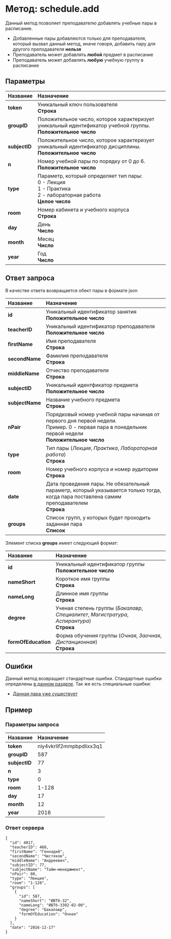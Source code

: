 # Метод: schedule.add<a name="schedule.add"></a>

Данный метод позволяет преподавателю добавлять учебные пары в расписание.
- Добавленные пары добавляются только для преподавателя, который вызвал данный метод, иначе говоря, добавить пару для другого преподавателя **нельзя**
- Преподаватель может добавлять **любой** предмет в расписание
- Преподаватель может добавлять **любую** учебную группу в расписание

## Параметры
| Название     | Назначение     |
| :------------- | :------------- |
| **token** | Уникальный ключ пользователя <br> **Строка**
| **groupID**       | Положительное число, которое характеризует уникальный идентификатор учебной группы.  <br>**Положительное число**
| **subjectID**       | Положительное число, которое характеризует уникальный идентификатор дисциплины.  <br>**Положительное число**
| **n**       | Номер учебной пары по порядку от 0 до 6.  <br>**Положительное число**
| **type** | Параметр, который определяет тип пары: <br> 0 - Лекция <br> 1 - Практика <br> 2 - лабораторная работа <br> **Целое число**
| **room** | Номер кабинета и учебного корпуса <br> **Строка**
| **day** | День <br> **Число**
| **month** | Месяц <br> **Число**
| **year** | Год <br> **Число**

## Ответ запроса
В качестве ответа возвращается обект пары в формате json

| Название        | Назначение     |
| :------------- | :------------- |
| **id** | Уникальный идентификатор занятия<br>**Положительное число**
| **teacherID**               | Уникальный идентификатор преподавателя<br>**Положительное число**
| **firstName**       | Имя преподавателя<br>**Строка**
| **secondName**      | Фамилия преподавателя<br>**Строка**
| **middleName**      | Отчество преподавателя<br>**Строка**
| **subjectID** | Уникальный идентфикатор предмета<br>**Положительное число**
| **subjectName** | Название учебного предмета<br>**Строка**
| **nPair** | Порядковый номер учебной пары начиная от первого дня первой недели.<br> Пример. 0 - первая пара в понедельник первой недели<br>**Положительное число**
| **type** | Тип пары (*Лекция*, *Практика*, *Лабораторная работа*)<br>**Строка**
| **room** | Номер учебного корпуса и номер аудитории<br>**Строка**
| **date** | Дата проведения пары. Не обязательный параметр, который указывается только тогда, когда пара поставлена самим преподавателем<br>**Строка**
| **groups** | Список групп, у которых будет проходить заданная пара<br>**Список**

Элемент списка **groups** имеет следующий формат:

| Название        | Назначение     |
| :------------- | :------------- |
| **id**               | Уникальный идентификатор группы<br>**Положительное число**
| **nameShort**       | Короткое имя группы<br>**Строка**
| **nameLong**      | Длинное имя группы<br>**Строка**
| **degree**      | Ученая степень группы (*Бакалавр*, *Специалитет*, *Магистратура*, *Аспирантура*)<br>**Строка**
| **formOfEducation** | Форма обучения группы (*Очная*, *Заочная*, *Дистанционная*)<br>**Строка**


## Ошибки
Данный метод возвращает стандартные ошибки.
Стандартные ошибки определены [в данном разделе](#errors).
Так же есть специальные ошибки:
- [Данная пара уже существует](#PairAlreadyExists)

## Пример

### Параметры запроса
| Название     | Назначение     |
| :------------- | :------------- |
| **token** | niy4vkrlif2mmpbpdlixx3q1
| **groupID**       | 587
| **subjectID**       | 77
| **n**       | 3
| **type** | 0
| **room** | 1-128
| **day** | 17
| **month** | 12
| **year** | 2016

### Ответ сервера

```
{
  "id": 4017,
  "teacherID": 468,
  "firstName": "Геннадий",
  "secondName": "Чистяков",
  "middleName": "Андреевич",
  "subjectID": 77,
  "subjectName": "Тайм-менеджмент",
  "nPair": 80,
  "type": "Лекция",
  "room": "1-128",
  "groups": [
    {
      "id": 587,
      "nameShort": "ИВТб-32",
      "nameLong": "ИВТб-3302-02-00",
      "degree": "Бакалавр",
      "formOfEducation": "Очная"
    }
  ],
  "date": "2016-12-17"
}
```
